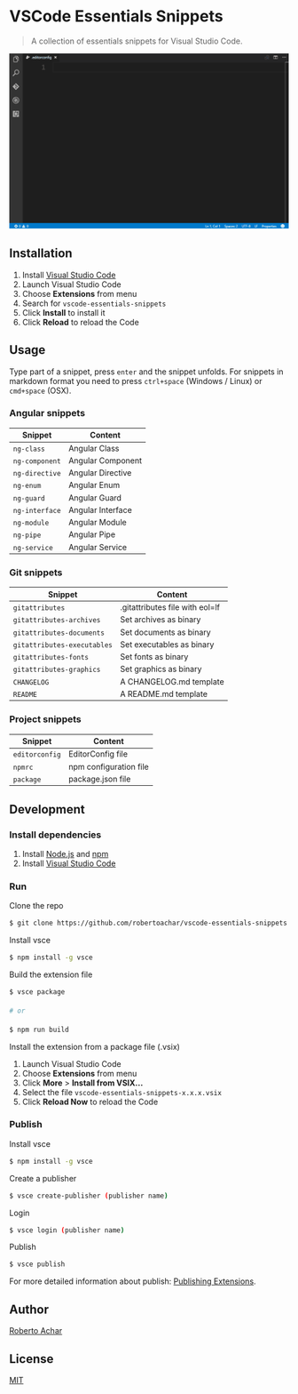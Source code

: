 # VSCode Essentials Snippets

> A collection of essentials snippets for Visual Studio Code.

![Preview](images/preview.gif)

## Installation

1. Install [Visual Studio Code](https://code.visualstudio.com/)
2. Launch Visual Studio Code
3. Choose **Extensions** from menu
4. Search for `vscode-essentials-snippets`
5. Click **Install** to install it
6. Click **Reload** to reload the Code

## Usage

Type part of a snippet, press `enter` and the snippet unfolds. For snippets in markdown format you need to press `ctrl+space` (Windows / Linux) or `cmd+space` (OSX).

### Angular snippets
| Snippet | Content |
| ------- | ------- |
| `ng-class` | Angular Class |
| `ng-component` | Angular Component |
| `ng-directive` | Angular Directive |
| `ng-enum` | Angular Enum |
| `ng-guard` | Angular Guard |
| `ng-interface` | Angular Interface |
| `ng-module` | Angular Module |
| `ng-pipe` | Angular Pipe |
| `ng-service` | Angular Service |

### Git snippets
| Snippet | Content |
| ------- | ------- |
| `gitattributes` | .gitattributes file with eol=lf |
| `gitattributes-archives` | Set archives as binary |
| `gitattributes-documents` | Set documents as binary |
| `gitattributes-executables` | Set executables as binary |
| `gitattributes-fonts` | Set fonts as binary |
| `gitattributes-graphics` | Set graphics as binary |
| `CHANGELOG` | A CHANGELOG.md template |
| `README` | A README.md template |

### Project snippets

| Snippet | Content |
| ------- | ------- |
| `editorconfig` | EditorConfig file |
| `npmrc` | npm configuration file |
| `package` | package.json file |

## Development

### Install dependencies

1. Install [Node.js](https://nodejs.org/) and [npm](https://www.npmjs.com/)
2. Install [Visual Studio Code](https://code.visualstudio.com/)

### Run

Clone the repo

```bash
$ git clone https://github.com/robertoachar/vscode-essentials-snippets.git
```

Install vsce

```bash
$ npm install -g vsce
```

Build the extension file

```bash
$ vsce package

# or

$ npm run build
```

Install the extension from a package file (.vsix)

1. Launch Visual Studio Code
2. Choose **Extensions** from menu
3. Click **More** > **Install from VSIX...**
4. Select the file `vscode-essentials-snippets-x.x.x.vsix`
6. Click **Reload Now** to reload the Code

### Publish

Install vsce

```bash
$ npm install -g vsce
```

Create a publisher
```bash
$ vsce create-publisher (publisher name)
```

Login
```bash
$ vsce login (publisher name)
```

Publish
```bash
$ vsce publish
```

For more detailed information about publish: [Publishing Extensions](https://code.visualstudio.com/docs/extensions/publish-extension).

## Author

[Roberto Achar](https://twitter.com/RobertoAchar)

## License

[MIT](https://github.com/robertoachar/vscode-essentials-snippets/blob/master/LICENSE)
